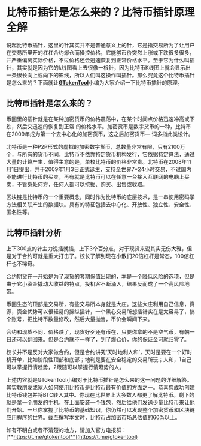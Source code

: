 # 比特币插针是怎么来的？比特币插针原理全解

说起比特币插针，这里的针其实并不是普通意义上的针，它是指交易所为了让用户在交易所里开的杠杠合约爆仓而操控价格，它能够币价突然上涨或下跌很多很多，并严重偏离实际价格，不过价格还会迅速恢复到正常价格水平。至于它为什么叫插针，其实就是因为它的k线图看上去很像一根针，因为比特币K线图上就会显示出一条很长向上或向下的影线，所以人们叫这操作叫插针。那么究竟这个比特币插针是怎么来的？下面就让[**GTokenTool**](https://docs.gtokentool.com/)小编为大家介绍一下比特币插针的原理。

## 比特币插针是怎么来的？

币圈里的插针就是在某种加密货币的价格震荡中，在某个时间点价格迅速冲高或下跌，然后又迅速的恢复到正常的价格水平。加密货币是数字货币的一种，比特币在2009年成为第一个去中心化的加密货币，这之后加密货币—词多指此类设计。

北特币是一种P2P形式的虚拟的加密数字货币，总数量非常有限，只有2100万个，与所有的货币不同，比特币不依靠特定货币机构发行，它依据特定算法，通过大量的计算产生，值得主意的是，单枚比特币的价格非常贵。北特币在2008年11月1日提出，并于2009年1月3日正式诞生，支持全世界7\*24小时交易，不过国内不能进行比特币的买卖，再有就是比特币可以在任意一台接入互联网的电脑上买卖，不管身处何方，任何人都可以挖掘、购买、出售或收取。

区块链是比特币的一个重要概念，同时作为比特币的底层技术，是一串使用密码学方法相关联产生的数据块。具有的特征包括去中心化、开放性、独立性、安全性、匿名性等。

## 比特币插针分析

上下300点的针主力说插就插，上下3个百分点，对于现货来说其实无伤大雅，但是对于合约可就是重大打击了。校长了解到现在小散们20倍杠杆是常态，100倍杠杆也不稀奇。

合约期货在一开始是为了现货的套期保值出现的，本是一个降低风险的选项，但是由于它小资金撬动大收益的特点，投机客不断涌入，结果反而成了一个高风险地带。

币圈生态的顶部是交易所，有些交易所本身就是大庄。这些大庄利用自己信息，资源，资金优势可以很轻易的操纵插针，一个黑心交易所想插针实在是太容易了，搞个账号，把比特币数量修改，然后大量抛售，币价会瞬间下来。

合约和现货不同，价格跌了，现货好歹还有币在，只要你拿的不是空气币，有朝一日还可以翻回来。但是合约就不一样了，到了爆仓价，你的保证金可就归零了。

校长并不是反对大家做合约，但是合约讲究‘天时地利人和’，天时是要在一个好时机开单，比如阶段性顶部和底部；地利是要在安全稳定的交易所玩；人和，1自己可以掌握行情趋势，2跟随可以掌握行情趋势的人。

上述内容就是GTokenTool小编对于比特币插针是怎么来的这一问题的详细解答。其实教朋友或家人如何使用比特币是比特币最有价值的方面之一。恭喜您成功创建比特币钱包并将BTC转入其中。你现在比世界上大多数人都更了解比特币。剩下的就是拿一个朋友的手机，在上面安装一个钱包，然后给他们发送少量比特币来让他们开始。一旦你掌握了比特币的基础知识，你仍然可以发现整个加密货币和区块链应用程序的世界。截至撰写本文时，比特币占加密市场总估值的60%以上。

如有不明白或者不清楚的地方，请加入官方电报群：[**https://t.me/gtokentool**](https://t.me/gtokentool)
